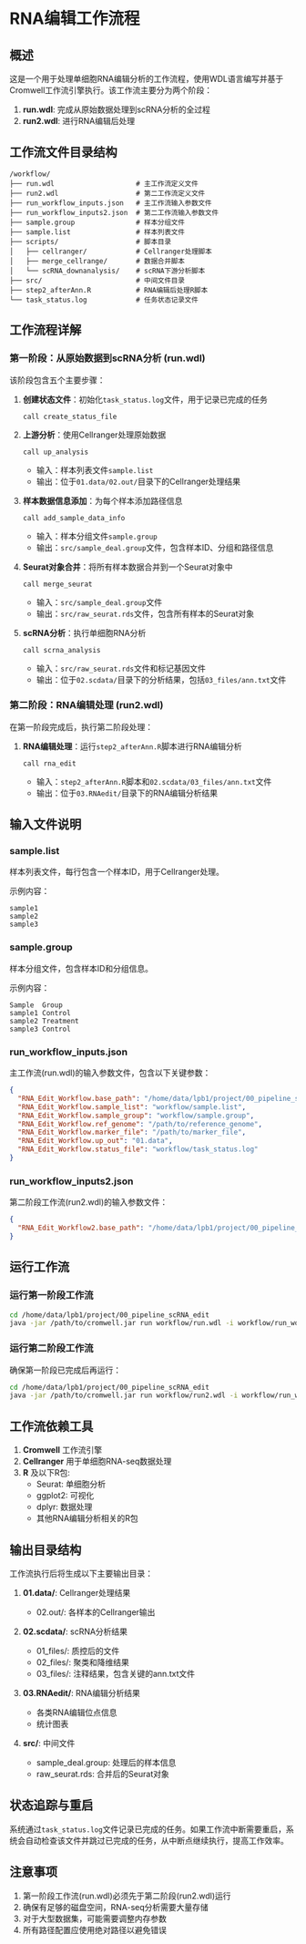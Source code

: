 # RNA编辑工作流程

## 概述

这是一个用于处理单细胞RNA编辑分析的工作流程，使用WDL语言编写并基于Cromwell工作流引擎执行。该工作流主要分为两个阶段：
1. **run.wdl**: 完成从原始数据处理到scRNA分析的全过程
2. **run2.wdl**: 进行RNA编辑后处理

## 工作流文件目录结构

```
/workflow/
├── run.wdl                    # 主工作流定义文件
├── run2.wdl                   # 第二工作流定义文件
├── run_workflow_inputs.json   # 主工作流输入参数文件
├── run_workflow_inputs2.json  # 第二工作流输入参数文件
├── sample.group               # 样本分组文件
├── sample.list                # 样本列表文件
├── scripts/                   # 脚本目录
│   ├── cellranger/            # Cellranger处理脚本
│   ├── merge_cellrange/       # 数据合并脚本
│   └── scRNA_downanalysis/    # scRNA下游分析脚本
├── src/                       # 中间文件目录
├── step2_afterAnn.R           # RNA编辑后处理R脚本
└── task_status.log            # 任务状态记录文件
```

## 工作流程详解

### 第一阶段：从原始数据到scRNA分析 (run.wdl)

该阶段包含五个主要步骤：

1. **创建状态文件**：初始化`task_status.log`文件，用于记录已完成的任务
   ```
   call create_status_file
   ```

2. **上游分析**：使用Cellranger处理原始数据
   ```
   call up_analysis
   ```
   - 输入：样本列表文件`sample.list`
   - 输出：位于`01.data/02.out/`目录下的Cellranger处理结果

3. **样本数据信息添加**：为每个样本添加路径信息
   ```
   call add_sample_data_info
   ```
   - 输入：样本分组文件`sample.group`
   - 输出：`src/sample_deal.group`文件，包含样本ID、分组和路径信息

4. **Seurat对象合并**：将所有样本数据合并到一个Seurat对象中
   ```
   call merge_seurat
   ```
   - 输入：`src/sample_deal.group`文件
   - 输出：`src/raw_seurat.rds`文件，包含所有样本的Seurat对象

5. **scRNA分析**：执行单细胞RNA分析
   ```
   call scrna_analysis
   ```
   - 输入：`src/raw_seurat.rds`文件和标记基因文件
   - 输出：位于`02.scdata/`目录下的分析结果，包括`03_files/ann.txt`文件

### 第二阶段：RNA编辑处理 (run2.wdl)

在第一阶段完成后，执行第二阶段处理：

1. **RNA编辑处理**：运行`step2_afterAnn.R`脚本进行RNA编辑分析
   ```
   call rna_edit
   ```
   - 输入：`step2_afterAnn.R`脚本和`02.scdata/03_files/ann.txt`文件
   - 输出：位于`03.RNAedit/`目录下的RNA编辑分析结果

## 输入文件说明

### sample.list
样本列表文件，每行包含一个样本ID，用于Cellranger处理。

示例内容：
```
sample1
sample2
sample3
```

### sample.group
样本分组文件，包含样本ID和分组信息。

示例内容：
```
Sample  Group
sample1 Control
sample2 Treatment
sample3 Control
```

### run_workflow_inputs.json
主工作流(run.wdl)的输入参数文件，包含以下关键参数：

```json
{
  "RNA_Edit_Workflow.base_path": "/home/data/lpb1/project/00_pipeline_scRNA_edit",
  "RNA_Edit_Workflow.sample_list": "workflow/sample.list",
  "RNA_Edit_Workflow.sample_group": "workflow/sample.group",
  "RNA_Edit_Workflow.ref_genome": "/path/to/reference_genome",
  "RNA_Edit_Workflow.marker_file": "/path/to/marker_file",
  "RNA_Edit_Workflow.up_out": "01.data",
  "RNA_Edit_Workflow.status_file": "workflow/task_status.log"
}
```

### run_workflow_inputs2.json
第二阶段工作流(run2.wdl)的输入参数文件：

```json
{
  "RNA_Edit_Workflow2.base_path": "/home/data/lpb1/project/00_pipeline_scRNA_edit"
}
```

## 运行工作流

### 运行第一阶段工作流

```bash
cd /home/data/lpb1/project/00_pipeline_scRNA_edit
java -jar /path/to/cromwell.jar run workflow/run.wdl -i workflow/run_workflow_inputs.json
```

### 运行第二阶段工作流

确保第一阶段已完成后再运行：

```bash
cd /home/data/lpb1/project/00_pipeline_scRNA_edit
java -jar /path/to/cromwell.jar run workflow/run2.wdl -i workflow/run_workflow_inputs2.json
```

## 工作流依赖工具

1. **Cromwell** 工作流引擎
2. **Cellranger** 用于单细胞RNA-seq数据处理
3. **R** 及以下R包:
   - Seurat: 单细胞分析
   - ggplot2: 可视化
   - dplyr: 数据处理
   - 其他RNA编辑分析相关的R包

## 输出目录结构

工作流执行后将生成以下主要输出目录：

1. **01.data/**: Cellranger处理结果
   - 02.out/: 各样本的Cellranger输出
   
2. **02.scdata/**: scRNA分析结果
   - 01_files/: 质控后的文件
   - 02_files/: 聚类和降维结果 
   - 03_files/: 注释结果，包含关键的ann.txt文件
   
3. **03.RNAedit/**: RNA编辑分析结果
   - 各类RNA编辑位点信息
   - 统计图表
   
4. **src/**: 中间文件
   - sample_deal.group: 处理后的样本信息
   - raw_seurat.rds: 合并后的Seurat对象

## 状态追踪与重启

系统通过`task_status.log`文件记录已完成的任务。如果工作流中断需要重启，系统会自动检查该文件并跳过已完成的任务，从中断点继续执行，提高工作效率。

## 注意事项

1. 第一阶段工作流(run.wdl)必须先于第二阶段(run2.wdl)运行
2. 确保有足够的磁盘空间，RNA-seq分析需要大量存储
3. 对于大型数据集，可能需要调整内存参数
4. 所有路径配置应使用绝对路径以避免错误
